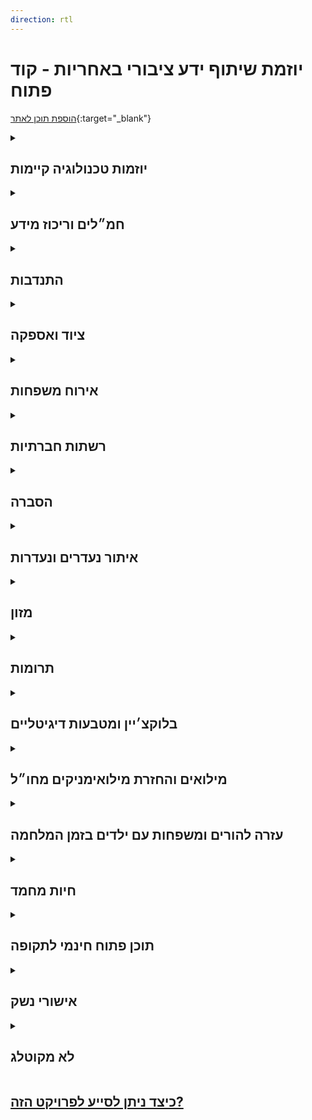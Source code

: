 ```yaml
---
direction: rtl
---
```

# **יוזמת שיתוף ידע ציבורי באחריות - קוד פתוח**

[הוספת תוכן לאתר](<https://docs.google.com/forms/d/e/1FAIpQLSeZsW9WkleVF7-9Wtx6JKWTw9cInqJEpMocR54tZkwjAXPxRg/viewform>){:target="_blank"}

<details class="links-section" id="section1">
<summary class="links-section-title" markdown="1" >

## יוזמות טכנולוגיה קיימות

</summary>
<div class="links-section-content" markdown="1">
{% include_relative docs/_links/initiatives.md %}
</div>
</details>

<details class="links-section"  id="section2">
<summary class="links-section-title" markdown="1">

## חמ״לים וריכוז מידע

</summary>
<div class="links-section-content" markdown="1">
{% include_relative docs/_links/khamalim.md %}
</div>
</details>

<details class="links-section"  id="section3">
<summary class="links-section-title" markdown="1">

## התנדבות

</summary>
<div class="links-section-content" markdown="1">
{% include_relative docs/_links/volunteers.md %}
</div>
</details>

<details class="links-section"  id="section4">
<summary class="links-section-title" markdown="1">

## ציוד ואספקה

</summary>
<div class="links-section-content" markdown="1">
{% include_relative docs/_links/equipment.md %}
</div>
</details>

<details class="links-section"  id="section5">
<summary class="links-section-title" markdown="1">

## אירוח משפחות

</summary>
<div class="links-section-content" markdown="1">
{% include_relative docs/_links/host-family.md %}
</div>
</details>

<details class="links-section"  id="section6">
<summary class="links-section-title" markdown="1">

## רשתות חברתיות

</summary>
<div class="links-section-content" markdown="1">
{% include_relative docs/_links/social-networks.md %}
</div>
</details>

<details class="links-section"  id="section7">
<summary class="links-section-title" markdown="1">

## הסברה

</summary>
<div class="links-section-content" markdown="1">
{% include_relative docs/_links/hasbara.md %}
</div>
</details>

<details class="links-section"  id="section8">
<summary class="links-section-title" markdown="1">

## איתור נעדרים ונעדרות

</summary>
<div class="links-section-content" markdown="1">
{% include_relative docs/_links/needarim.md %}
</div>
</details>

<details class="links-section"  id="section9">
<summary class="links-section-title" markdown="1">

## מזון

</summary>
<div class="links-section-content" markdown="1">
{% include_relative docs/_links/food.md %}
</div>
</details>

<details class="links-section"  id="section10">
<summary class="links-section-title" markdown="1">

## תרומות

</summary>
<div class="links-section-content" markdown="1">
{% include_relative docs/_links/donations.md %}
</div>
</details>

<details class="links-section"  id="section11">
<summary class="links-section-title" markdown="1">

## בלוקצ׳יין ומטבעות דיגיטליים

</summary>
<div class="links-section-content" markdown="1">
{% include_relative docs/_links/blockchain.md %}
</div>
</details>

<details class="links-section"  id="section12">
<summary class="links-section-title" markdown="1">

## מילואים והחזרת מילואימניקים מחו״ל

</summary>
<div class="links-section-content" markdown="1">
{% include_relative docs/_links/miluimnikim-hul.md %}
</div>
</details>

<details class="links-section"  id="section13">
<summary class="links-section-title" markdown="1">

## עזרה להורים ומשפחות עם ילדים בזמן המלחמה

</summary>
<div class="links-section-content" markdown="1">
{% include_relative docs/_links/parenting.md %}
</div>
</details>

<details class="links-section"  id="section14">
<summary class="links-section-title" markdown="1">

## חיות מחמד

</summary>
<div class="links-section-content" markdown="1">
{% include_relative docs/_links/pets.md %}
</div>
</details>

<details class="links-section"  id="section15">
<summary class="links-section-title" markdown="1">

## תוכן פתוח חינמי לתקופה

</summary>
<div class="links-section-content" markdown="1">
{% include_relative docs/_links/free-content.md %}
</div>
</details>

<details class="links-section"  id="section16">
<summary class="links-section-title" markdown="1">

## אישורי נשק

</summary>
<div class="links-section-content" markdown="1">
{% include_relative docs/_links/neshek.md %}
</div>
</details>

<details class="links-section"  id="section17">
<summary class="links-section-title" markdown="1">

## לא מקוטלג

</summary>
<div class="links-section-content" markdown="1">
{% include_relative docs/_links/uncategorized.md %}
</div>
</details>

## [כיצד ניתן לסייע לפרויקט הזה?](./docs/contribute)
